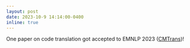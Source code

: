 ```yaml
---
layout: post
date: 2023-10-9 14:14:00-0400
inline: true
---
```


One paper on code translation got accepted to EMNLP 2023 ([CMTrans](https://arxiv.org/abs/2305.05834))!